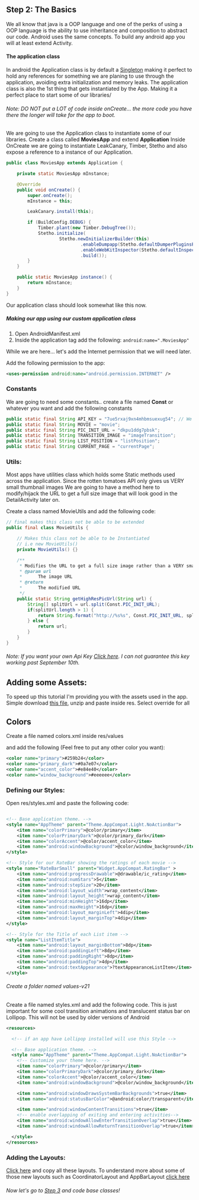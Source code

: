 ## Step 2: The Basics

We all know that java is a OOP language and one of the perks of using a OOP language is the ability to use inheritance and composition to abstract our code.
Android uses the same concepts. To build any android app you will at least extend Activity.

#### The application class

In android the Application class is by default a [Singleton](https://en.wikipedia.org/wiki/Singleton_pattern) making it perfect to hold any references for something we are planing to use through the application, avoiding extra initialization and memory leaks.
The application class is also the 1st thing that gets instantiated by the App. Making it a perfect place to start some of our libraries/

###### Note: DO NOT put a LOT of code inside onCreate... the more code you have there the longer will take for the app to boot.

We are going to use the Application class to instantiate some of our libraries. Create a class called **MoviesApp** and extend **Application**
Inside OnCreate we are going to instantiate LeakCanary, Timber, Stetho and also expose a reference to a instance of our Application.

```java
public class MoviesApp extends Application {

    private static MoviesApp mInstance;

    @Override
    public void onCreate() {
        super.onCreate();
        mInstance = this;

        LeakCanary.install(this);

        if (BuildConfig.DEBUG) {
            Timber.plant(new Timber.DebugTree());
            Stetho.initialize(
                    Stetho.newInitializerBuilder(this)
                            .enableDumpapp(Stetho.defaultDumperPluginsProvider(this))
                            .enableWebKitInspector(Stetho.defaultInspectorModulesProvider(this))
                            .build());
        }
    }

    public static MoviesApp instance() {
        return mInstance;
    }
}
```

Our application class should look somewhat like this now.

##### Making our app using our custom application class

1. Open AndroidManifest.xml
2. Inside the application tag add the following: ```android:name=".MoviesApp"```

While we are here... let's add the Internet permission that we will need later.

Add the following permission to the app:

```xml
<uses-permission android:name="android.permission.INTERNET" />
```

### Constants

We are going to need some constants.. create a file named **Const** or whatever you want and add the following constants

```java
public static final String API_KEY = "7ue5rxaj9xn4mhbmsuexug54"; // We need this to make APi Calls
public static final String MOVIE = "movie";
public static final String PIC_INIT_URL = "dkpu1ddg7pbsk";
public static final String TRANSITION_IMAGE = "imageTransition";
public static final String LIST_POSITION = "listPosition";
public static final String CURRENT_PAGE = "currentPage";
```

### Utils:

Most apps have utilities class which holds some Static methods used across the application. Since the rotten tomatoes API only gives us VERY small thumbnail images
We are going to have a method here to modify/hijack the URL to get a full size image that will look good in the DetailActivity later on.

Create a class named MovieUtils and add the following code:

```java
// final makes this class not be able to be extended
public final class MovieUtils {

    // Makes this class not be able to be Instantiated
    // i.e new MovieUtils()
    private MovieUtils() {}

    /**
     * Modifies the URL to get a full size image rather than a VERY small image
     * @param url
     *      The image URL
     * @return
     *      The modified URL
     */
    public static String getHighResPicUrl(String url) {
        String[] splitUrl = url.split(Const.PIC_INIT_URL);
        if(splitUrl.length > 1) {
            return String.format("http://%s%s", Const.PIC_INIT_URL, splitUrl[1]);
        } else {
            return url;
        }
    }
}
```

###### Note: If you want your own Api Key [Click here](http://developer.rottentomatoes.com/member/register). I can not guarantee this key working past September 10th.


## Adding some Assets:

To speed up this tutorial I'm providing you with the assets used in the app. Simple download [this file](https://github.com/fnk0/NowInTheater/blob/master/app/src/main/res/assets.zip), unzip and paste inside res. Select override for all

## Colors

Create a file named colors.xml inside res/values

and add the following (Feel free to put any other color you want):

```xml
<color name="primary">#259b24</color>
<color name="primary_dark">#0a7e07</color>
<color name="accent_color">#e84e40</color>
<color name="window_background">#eeeeee</color>
```

### Defining our Styles:

Open res/styles.xml and paste the following code:

```xml

<!-- Base application theme. -->
<style name="AppTheme" parent="Theme.AppCompat.Light.NoActionBar">
    <item name="colorPrimary">@color/primary</item>
    <item name="colorPrimaryDark">@color/primary_dark</item>
    <item name="colorAccent">@color/accent_color</item>
    <item name="android:windowBackground">@color/window_background</item>
</style>

<!-- Style for our RateBar showing the ratings of each movie -->
<style name="RateBarSmall" parent="Widget.AppCompat.RatingBar" >
    <item name="android:progressDrawable">@drawable/ic_rating</item>
    <item name="android:numStars">5</item>
    <item name="android:stepSize">20</item>
    <item name="android:layout_width">wrap_content</item>
    <item name="android:layout_height">wrap_content</item>
    <item name="android:minHeight">16dp</item>
    <item name="android:maxHeight">16dp</item>
    <item name="android:layout_marginLeft">4dip</item>
    <item name="android:layout_marginTop">4dip</item>
</style>

<!-- Style for the Title of each List item -->
<style name="ListItemTitle">
    <item name="android:layout_marginBottom">8dp</item>
    <item name="android:paddingLeft">8dp</item>
    <item name="android:paddingRight">8dp</item>
    <item name="android:paddingTop">4dp</item>
    <item name="android:textAppearance">?textAppearanceListItem</item>
</style>
```

###### Create a folder named values-v21

Create a file named styles.xml and add the following code.
This is just important for some cool transition animations and translucent status bar on Lollipop. This will not be used by older versions of Android

```xml
<resources>

  <!-- if an app have Lollipop installed will use this Style -->

  <!-- Base application theme. -->
  <style name="AppTheme" parent="Theme.AppCompat.Light.NoActionBar">
    <!-- Customize your theme here. -->
    <item name="colorPrimary">@color/primary</item>
    <item name="colorPrimaryDark">@color/primary_dark</item>
    <item name="colorAccent">@color/accent_color</item>
    <item name="android:windowBackground">@color/window_background</item>

    <item name="android:windowDrawsSystemBarBackgrounds">true</item>
    <item name="android:statusBarColor">@android:color/transparent</item>

    <item name="android:windowContentTransitions">true</item>
    <!-- enable overlapping of exiting and entering activities-->
    <item name="android:windowAllowEnterTransitionOverlap">true</item>
    <item name="android:windowAllowReturnTransitionOverlap">true</item>

  </style>
</resources>
```

### Adding the Layouts:

[Click here](https://github.com/fnk0/NowInTheater/tree/master/app/src/main/res/layout) and copy all these layouts. To understand more about some of those new layouts such as CoordinatorLayout and AppBarLayout [click here](http://android-developers.blogspot.com/2015/05/android-design-support-library.html)

###### Now let's go to [Step 3](https://github.com/fnk0/NowInTheater/blob/master/step3.md) and code base classes!